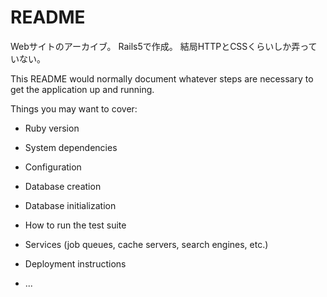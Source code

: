 # README

Webサイトのアーカイブ。
Rails5で作成。
結局HTTPとCSSくらいしか弄っていない。

This README would normally document whatever steps are necessary to get the
application up and running.

Things you may want to cover:

* Ruby version

* System dependencies

* Configuration

* Database creation

* Database initialization

* How to run the test suite

* Services (job queues, cache servers, search engines, etc.)

* Deployment instructions

* ...
